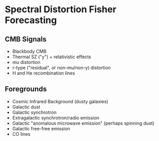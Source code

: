 # Spectral Distortion Fisher Forecasting

## CMB Signals
 * Blackbody CMB
 * Thermal SZ ("y") + relativistic effects
 * mu distortion
 * r-type ("residual", or non-mu/non-y) distortion
 * H and He recombination lines

## Foregrounds
 * Cosmic Infrared Background (dusty galaxies)
 * Galactic dust
 * Galactic synchrotron
 * Extragalactic synchrotron/radio emission
 * Galactic "anomalous microwave emission" (perhaps spinning dust)
 * Galactic free-free emission
 * CO lines
